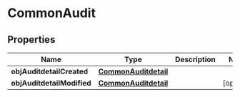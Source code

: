 
# CommonAudit

## Properties
| Name | Type | Description | Notes |
| ------------ | ------------- | ------------- | ------------- |
| **objAuditdetailCreated** | [**CommonAuditdetail**](CommonAuditdetail.md) |  |  |
| **objAuditdetailModified** | [**CommonAuditdetail**](CommonAuditdetail.md) |  |  [optional] |



